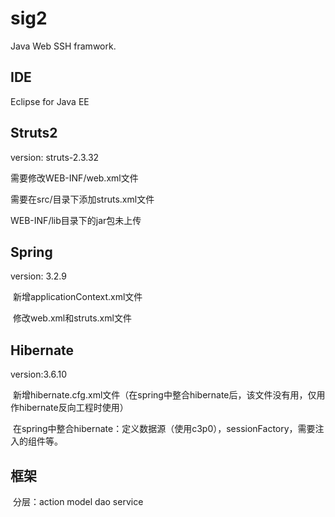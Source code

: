 # sig2
  Java Web SSH framwork.

IDE
--------
  Eclipse for Java EE

Struts2
-------
  version: struts-2.3.32
  
  需要修改WEB-INF/web.xml文件
  
  需要在src/目录下添加struts.xml文件  
  
  WEB-INF/lib目录下的jar包未上传  

Spring
------
  version: 3.2.9
  
  新增applicationContext.xml文件
  
  修改web.xml和struts.xml文件

Hibernate
----------
  version:3.6.10
  
  新增hibernate.cfg.xml文件（在spring中整合hibernate后，该文件没有用，仅用作hibernate反向工程时使用）
  
  在spring中整合hibernate：定义数据源（使用c3p0），sessionFactory，需要注入的组件等。
  
  
框架
--------------
  分层：action model dao service
